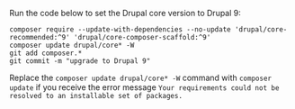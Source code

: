 Run the code below to set the Drupal core version to Drupal 9:

  ```shell{promptUser: user}
  composer require --update-with-dependencies --no-update 'drupal/core-recommended:^9' 'drupal/core-composer-scaffold:^9'
  composer update drupal/core* -W
  git add composer.*
  git commit -m "upgrade to Drupal 9"
  ```


<Alert title="Note" type="info" >

Replace the `composer update drupal/core* -W` command with `composer update` if you receive the error message `Your requirements could not be resolved to an installable set of packages.`

</Alert>